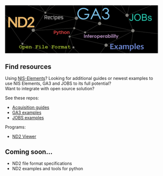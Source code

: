 ![Header ND2 GA3 JOBs](/profile/bg-header-lim.png)

## Find resources

Using [NIS-Elements](https://www.nis-elements.cz/en)? Looking for additional guides or newest examples to use NIS Elements, GA3 and JOBS to its full potential? <br> Want to integrate with open source solution?

See these repos:

- [Acquisition guides](https://github.com/Laboratory-Imaging/documents)
- [GA3 examples](https://github.com/Laboratory-Imaging/GA3-examples)
- [JOBS examples](https://github.com/Laboratory-Imaging/JOBS-examples)

Programs:
- [ND2 Viewer](https://laboratory-imaging.github.io/Nd2Viewer/index.html)

## Coming soon...
- ND2 file format specifications
- ND2 examples and tools for python
